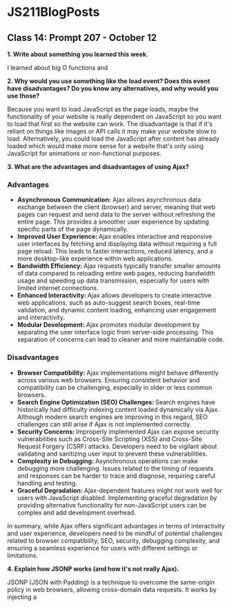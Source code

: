 # JS211BlogPosts
<h2>Class 14: Prompt 207 - October 12</h2>
<b>1. Write about something you learned this week.</b>
<p>I learned about big O functions and </p>
<b>2. Why would you use something like the load event? Does this event have disadvantages? Do you know any alternatives, and why would you use those?</b>
<p>Because you want to load JavaScript as the page loads, maybe the functionality of your website is really dependent on JavaScript so you want to load that first so the website can work. The disadvantage is that if it's reliant on things like images or API calls it may make your website slow to load. Alternatively, you could load the JavaScript after content has already loaded which would make more sense for a website that's only using JavaScript for animations or non-functional purposes.</p>
<b>3. What are the advantages and disadvantages of using Ajax?</b>
<p>
  <h3>Advantages</h3>
  <ul>
    <li><b>Asynchronous Communication:</b> Ajax allows asynchronous data exchange between the client (browser) and server, meaning that web pages can request and send data to the server without refreshing the entire page. This provides a smoother user experience by updating specific parts of the page dynamically.
</li>
    <li><b>Improved User Experience: </b>Ajax enables interactive and responsive user interfaces by fetching and displaying data without requiring a full page reload. This leads to faster interactions, reduced latency, and a more desktop-like experience within web applications.</li>
    <li><b>Bandwidth Efficiency: </b>Ajax requests typically transfer smaller amounts of data compared to reloading entire web pages, reducing bandwidth usage and speeding up data transmission, especially for users with limited internet connections.</li>
    <li><b>Enhanced Interactivity: </b>Ajax allows developers to create interactive web applications, such as auto-suggest search boxes, real-time validation, and dynamic content loading, enhancing user engagement and interactivity.
</li>
    <li><b>Modular Development: </b>Ajax promotes modular development by separating the user interface logic from server-side processing. This separation of concerns can lead to cleaner and more maintainable code.</li>
  </ul>
<h3>Disadvantages</h3>
<ul>
    <li><b>Browser Compatibility: </b>Ajax implementations might behave differently across various web browsers. Ensuring consistent behavior and compatibility can be challenging, especially in older or less common browsers.</li>
    <li><b>Search Engine Optimization (SEO) Challenges: </b>Search engines have historically had difficulty indexing content loaded dynamically via Ajax. Although modern search engines are improving in this regard, SEO challenges can still arise if Ajax is not implemented correctly.
</li>
    <li><b>Security Concerns: </b>Improperly implemented Ajax can expose security vulnerabilities such as Cross-Site Scripting (XSS) and Cross-Site Request Forgery (CSRF) attacks. Developers need to be vigilant about validating and sanitizing user input to prevent these vulnerabilities.
</li>
    <li><b>Complexity in Debugging: </b>Asynchronous operations can make debugging more challenging. Issues related to the timing of requests and responses can be harder to trace and diagnose, requiring careful handling and testing.
</li>
    <li><b>Graceful Degradation: </b>Ajax-dependent features might not work well for users with JavaScript disabled. Implementing graceful degradation by providing alternative functionality for non-JavaScript users can be complex and add development overhead.
</li>
</ul>
In summary, while Ajax offers significant advantages in terms of interactivity and user experience, developers need to be mindful of potential challenges related to browser compatibility, SEO, security, debugging complexity, and ensuring a seamless experience for users with different settings or limitations.</p>
</p>
<b>4. Explain how JSONP works (and how it's not really Ajax).</b>
<p>JSONP (JSON with Padding) is a technique to overcome the same-origin policy in web browsers, allowing cross-domain data requests. It works by injecting a <code><script></code> tag into the DOM, referencing a remote server's endpoint that wraps the data in a JavaScript function call. This function then processes the data, enabling communication between different domains. While JSONP utilizes script tags like traditional JavaScript includes, it's not truly Ajax because it doesn't use XMLHttpRequest and doesn't provide the same level of error handling and status codes.
</p>
<b>5. Explain Ajax in as much detail as possible.</b>
<p>Ajax (Asynchronous JavaScript and XML) is a web development technique that allows web pages to request and send data to a server asynchronously, without requiring a full page reload. It operates in the background, enabling seamless interaction between the user and the web application. Ajax combines several technologies, including JavaScript, XML (or JSON), HTML, and CSS, to dynamically update parts of a web page. By making asynchronous requests to the server, Ajax enhances user experience by enabling real-time data retrieval, interactive form submissions, and dynamic content loading, leading to more responsive and interactive web applications. This technique is fundamental for creating modern, dynamic, and user-friendly web interfaces.</p>
<b>6. What does it mean when we talk about time complexity of an algorithm?</b>
<p>Time complexity of an algorithm refers to the measure of the amount of time an algorithm takes to complete as a function of the size of the input. It provides an estimate of the algorithm's efficiency and performance by quantifying the maximum number of basic operations (such as comparisons or assignments) the algorithm will execute, relative to the input size. Time complexity is expressed using Big O notation (e.g., O(n), O(n^2)), representing the upper bound of the algorithm's running time concerning the input size. A lower time complexity indicates a more efficient algorithm, capable of handling larger inputs without a significant increase in execution time. It helps in comparing and choosing algorithms based on their efficiency for specific problem-solving tasks.</p>
<b>7. What are the three laws of algorithm recursion?</b>
<p>I think I answered this last class.</p>
<h2>Class 12: Prompt 206 - October 5</h2>
<b>1. Tell us about something you learned this week.</b>
<p>I learned about bubble sorting vs binary sorting, which was very informative because I kind of understood bubble sort but did not understand why it was slow and ineffective. Then seeing the animation of how it works it becamse clear that using bubble sort is like watching paint dry. Then we did binary sorting, which is the opposite of bubble sorting in that conceptually it sounds a lot slower, but in practice is much faster (for a computer at least, for a human this would be so much longer than randomly flipping through something). </p>
<b>2. What are the pros and cons of immutability?</b>
<p>
  <h3>Pros</h3>
  <ul>
    <li><b>Predictable:</b> They're predictable because they don't change after they're created so you always know how they're going to work</li>
    <li><b>Debuggable:</b> Because of the point above, this makes them easier to debug</li>
  </ul>
  <h3>Cons</h3>
  <p>
    <ul>
    <li><b>Learning Curve:</b> For developers transitioning from mutable to immutable programming paradigms, there might be a learning curve. </li>
    <li><b>Memory Usage:</b> If you use too many immutable objects, you have to keep creating a bunch more to accomplish what you want, that uses up more memory.</li>
  </ul>
 </p>
<b>3. How can you achieve immutability in your own code?</b>
<p> You can use a <code>const</code> variable when you want to create an immutable variable. However, as a whole, JavaScript doesn't have immutable maps and lists so you would need to use a third-party script like immutable.js. However, immutable.js was written by developers at Facebook, the company that crashed for an entire day because someone got their border gateway protocol wrong, so maybe don't trust it too much.</p>
<b>4. What are Divide and Conquer algorithms? Describe how they work. Can you give any common examples of the types of problems where this approach might be used?</b>
<p>Divide and conquer algorithms break larger problems into smaller subproblems. They keep breaking down the related subproblems until they become simple enough to be solved directly. Merge Sort is an example of a Divide and Conquer algorithm. 
  <ul>
  <li><b>Divide:</b> Split the unsorted list into sublists of related elements</li>
  <li><b>Conquer:</b> Sort the sublists.</li>
  <li><b>Combine:</b> Merge the sorted sublists to produce a new sorted list.</li>
  </ul>
</p>
<b>5. How do insertion sort, heap sort, quick sort, and merge sort work?</b>
<p>
  <ul>
    <li><b>Insertion Sort:</b> Builds an already sorted array one element at a time.</li>
    <li><b>Heap Sort:</b> Builds a binary tree where the parent nodes are greater than or equal to their children then takes the larges element and puts it at the end of the array. </li>
    <li><b>Quick Sort:</b> Takes an element and puts it into two sublists (sub arrays), 1. elements less than the original and 2. elements greater than the original. It then sorts the sublists.</li>
    <li><b>Merge Sort:</b> Takes an unsorted array and creates subarrays with a single element then keeps merging the subarray elements until only one sorted array is left.</li>
  </ul>
</p>
<b>6. What are the key advantages of insertion sort, quick sort, heap sort and merge sort? Discuss best, average, and worst case time and memory complexity.</b>
<p>Insertion Sort is fastest for small datasets and already mostly sorted data. Quick Sort is the fastest general-purpose sorting algorithm in practice. Heap Sort is good for large datasets. Merge Sort is consistent but average, making it suitable for any other scenarios.</p>
<b>7. Explain the difference between mutable and immutable objects.</b>
<p>Mutable means that the objects can change, or be affected later in the code. Immutable objects are the opposite.</p>
<b>8. What are the three laws of algorithm recursion? Describe them in your own words and what they mean to you.</b>
<p>
  <ol>
    <li><b>Base Case Law:</b>Each recursive algorithm must have a base case, the emergency exit of a recursive function. It's a condition where the function stops making recursive calls and does something specifi.</li>
    <li><b>Law of Progress:</b>Each recursive call must be one step closer to reaching the base case. If each recursive call doesn’t get closer to a solution, the function might never reach the base case, violating the first law.</li>
    <li><b>Law of Design:</b>Each recursive algorithm must be able to solve a smaller subproblem of the original.</li>
  </ol>
</p>

<h2>Class 10: Prompt 205 - September 28</h2>
<b>1. Describe one thing you're learning in class today. Why do you think it will be important in your future web development journey?</b>
<p>I leanred how to build my own unit tests. Building tests is important, because if you're working for a company with proprietary information, you don't want to just plug it in to codepen.io for the world to see just to be able to test your work.</p>
<b>2. Can you offer a use case for the new arrow <code>=> </code>function syntax?</b>
<p>When storing a function in a <code>const</code> variable, so <code> const exampleFunction = (parameter) => {} </code></p>
<b>3. How does this new syntax differ from the older function signature, <code>function nameFunc(){}</code>, both in style and functionality?</b>
<p>The arrow code is written as <br>
<code>const nameFunc = () => { // function body };</code> <br>
while the older function is written as <br>
  <code>function nameFunc() {// function body} </code> <br>
The arrow syntax is more advantageous because it's more concise (can be written all on one line), <br>
<code>// Arrow function
const add = (a, b) => a + b;

// Traditional function
function add(a, b) {
  return a + b;
}
</code> and also it inherit's the `this` binding, unlike the older syntax where you have to define the function along with `this` for the binding to work. 
</p>
<b>4. Explain the differences on the usage of foo between <code>function foo() {}</code> and <code>const foo = function() {}</code></b>
<p> The first one is creating a function called <code>foo</code> and the second is creating a variable called <code>foo</code> that will contain a function.</p>
<b>5. What advantage is there for using the arrow syntax for a method in a constructor?</b>
<p>With arrow functions, you can define methods inside the constructor itself, and you can still use the `this` binding with them. </p>
<b>6.Can you give an example for destructuring an object or an array?</b>
<p><code>const person = {
  name: "Alice",
  age: 30,
  city: "New York"
};

// Destructuring the object
const { name, age, city } = person;</code></p>
<b>7.Explain Closure in your own words. How do you think you can use it? Don't forget to read more blogs and videos about this subject.</b>
<p>To first understand Closure it's important to understand "lexical scope". Lexical scope basically means the scope of a variable is determined by its position within the source code. Like a variable defined within a function will not operate the same way as a variable defined outside of a function. A closure is a mix of a function and the lexical scope within which that function was declared. It's basically when you declare the function one last time.</p>

<h2>Class 8: Prompt 204 - September 21</h2>
<b>1. Describe one thing you're learning in class today.</b><p></p>
<p>I learned that MasterMind is basically Wordle without words.</p>
<b>2. Can you describe the main difference between a forEach loop and a .map() loop and why you would pick one versus the other?</b>
<p>If you need to create a new array based on the original one, use .map(). If need to go through the array and perform some action without generating a new one, use forEach. So it depends on whether you need to transform data or just perform operations on it.</p>
<b>3. Describe event bubbling.</b>
<p>Event bubbling is a concept in JavaScript and DOMG that describes the order in which events are populated or "bubbled" up through the DOM hierarchy when an event occurs on a specific element. </p>
<b>4. What is the definition of a higher-order function?</b>
<p>Functions that take another function as one of their parameters.</p>
<b>5. ES6 Template Literals offer a lot of flexibility in generating strings. Can you give an example?</b>
<p>Yes, if you're trying to create a marketing email template and you have different variable information you want to include like the name of the person, their job title, etc. Instead of having to create one long <code>console.log</code> prompt with a series of commas and variables, you can write out the email and then just change the variales by adding <code>${}</code> around them.</p>
<b>6. What is an associative array in JavaScript?</b>
<p>Objects that have keys that reference each of the various values stored in the object. The keys and values together are called key-value pairs.</p>
<b>7. Why should you never use new Array in JavaScript?</b>
<p>When you create an array with new Array() and specify a length, you get a sparse array. A sparse array is one in which some indices have no assigned value.</p>
<h2>Class 6: Prompt 203 - September 14</h2>
<b>1. Describe one thing you're learning in class today.</b>
<p>I have a really strong understanding of for loops now. Before I was memorizing the structure but not really understanding how they worked, but doing a prime number example helped me better understand how to think through problems and also exactly how for loops work.</p>
<b>2. What's the difference between: <code>function Person(){}</code>, <code>var person = Person(),</code>, and <code>var person = new Person()</code>?</b>
<p>The first one is a function named "Person", the second one is a variable called "person" storing the function Person in it. The third one is altering the valueable person by adding a new blank property to the function Person.</p>
<b>3. What's the difference between an "attribute" and a "property"?</b>
<p>Attributes are the information pieces specific to the properties in an element in the DOM, and the properties are the applicable generic qualities. Basically, if you have an element that's <code>input type ="text"</code> then the property is <code>type</code> and the attribute is <code>"text"</code></p>
<b>4. What language constructions do you use for iterating over object properties and array items?</b>
<p>
  For Arrays: 
<code>.slice()
.splice()
.toString()
.concat()
.includes()
.pop()
.push()
.join()
.length
.indexOf()
.shift()
.unshift()
.every()
.flat()
.find()
.reverse()
.forEach()
.map() 
</code>
</p>
<b>5. What is the event loop?</b>
<p>An event loop is something that pulls stuff out of the queue and places it onto the function execution stack whenever the function stack becomes empty.</p>
<b>6. What is the difference between call stack and task queue?</b>
<p> CallStack is a data structure which keeps track of function calls. Whenever we call a function, we are pushing it to the stack. Task queue is a different type of callback, it is dedicated to handling web API callbacks.</p>
<b>7. What are the differences between ES6 classes and ES5 function constructors?</b>
<p>ES6 class constructors creates objects by adding function to their prototypes. ES5 functions create objects and also an inheritance property.</p>

<h2>Class 4: Prompt 202 - September 7</h2>
<b>1. What's something that's been confusing? How would you explain it to someone else?</b>
<p>For loops have been confusing, specifically writing them. I've understood the logic better now, but I don't think there is much to explain for writing them other than to just write it once, and get used to writing or copying and pasting it and then switching out variables based on what you are trying to accomplish. </p>
<b>2. What is "use strict";? What are the advantages and disadvantages to using it?</b>
<p><code>"use strict";</code> is a direction in JavaScript that enables "strict mode" in a script or function. It helps developers write error-free JavaScript code by catching common coding mistakes and preventing the use of problematic features.<code>"use strict";</code> is used for updating existing code to improve quality and catch potential bugs. Strict mode might not be supported in older browsers or environments and can also make it more difficult to write code if you're not used to writing code to adher to stricter rules.</p>
<b>3. Explain function hoisting in JavaScript.</b>
<p>Function hoisting is when a function is referenced before it's actually defined. This works because the function definition is "hoisted" to the top of the current code, so it works as though it was defined before being referenced.
Example: </p>
<code>sayHello(); //function is referenced here, but hasn't been defined yet

  function sayHello() {
  console.log("Hello, world!");} //now the function has been defined
</code>
<br>
<b>4. Explain the importance of standards and standards bodies like ECMA.</b>
<p>The ECMA (European Computer Manufacturers Association) is one of the organizations responsible for creating and maintaining standards in JavaScript and other programming languages. They are the ones deciding on what will become deprecated, what new built-in functions should be added, and also they try to mitigate backwards compatibility. </p>
<b>5. What actions have you personally taken on recent projects to increase maintainability of your code?</b>
<p>One big thing for me is making sure my code is readable, I minimize accurately labeled functions that have been defined so that there is less code to look at when I go back to a project. This helps with the readability of it, and then I can also expand the functions to get a better understanding of how they operate. Giving the functions longer titles that describe what they do also makes it easier to understand the calls between functions. I try and comments that make sense to me, but I also delete out older comments that don't make senseo r that tend to crowd up the code. For me having less code to look at (even if it's commented out) makes it easier to understand and maintain the code. I also try and be consistent when writing functions, using the <code>const function = () => {} </code> method instead of the direct reference like <code>function thisFunction () {} </code> method. The consistency makese it easier to maintain.</p>
<b>6. Why is it, in general, a good idea to leave the global scope of a website as-is and never touch it?</b>
<p>The global scope is shared by all scripts, documents, and libraries on a website. When you start using global variables or functions, you increase the risk of naming conflicts or unintended interactions between different parts of your code. Like defining a function in the global scope that ends up interfering with a different function you write for a single web page later. By not using the global scope, you reduce the chances of these conflicts.</p>
<h2>Class 2: Prompt 201 - August 31</h2>
<b>1. Describe one thing you're learning in class today.</b>
<p>I learned how the <code>!</code> (not) operator worked, which took some time but ultimately I got there. Also, I learned that JavaScript will actually accept a string even if there's an expected number value. In today's example, it was checking whether <code>num1 > 0</code> was <code>true</code> or <code>false</code>  Me and the rest of my classmates thought that if <code>num1 = "7"</code> (a string) and not <code>num1 = 7</code> (a number) that the function would mark it as false. However, it accepted it even though it was a string value.</p>
<b>2. What is the difference between <code>==</code> and <code>===</code> ?</b>
<p> <code>==</code> will accept two different data types, like a string and a number, as long as they contain the same value, like <code>"7"</code> and <code>7</code>. <code>===</code> is more precise, in that it will only accept two matching values and data types. </p>
<b>3. What is the value of <code>foo</code> in <code>var foo = 10 + '20'?</code></b>
<p>The value is <code>1020</code>, because <code>10</code> is a number and <code>'20'</code> is a string but you're using the <code>+</code> operator, JavaScript concatenates the two different data types. However, were this a function testing whether <code>'20'</code>  was greater than <code>10</code>, despite knowing <code>'20'</code> is a string, JavaScript would still evaluate it like a number and mark the function as "true". </p>
<b>4. Describe what a terminal application is.</b>
<p>A terminal application is a desktop app or extension (if you're using VS code) that lets you access the Shell. The Shell is a non GUI environment where you can write or access command lines, and you can think of it as the super techy looking interface you see in any movie or TV show about coders or hackers. The command line is the actual "code" that you write in the shell. Anything from <code>git add . </code>(add all files to the queue) to <code>cd</code> (change directory, meaning change folders) to <code>node main.js</code> (run the node.js program "main"). Examples of various terminal applications are Bash, PowerShell, or if you're on a Mac, just "Terminal". </p>
<b>5. What is the ternary operator?</b>
<p>Ternary operators are conditionals expressed as <code>?</code> and <code>:</code> that can be a more concise replacement for <code>if</code> <code>else</code>conditions (because they can be read easily as one line instead of 2). The <code>?</code> is followed by the value if the condition is  <code>true</code> , and the <code>:</code> is followed by the condition if  <code>false</code>.  One huge advantage is that while <code>const</code> variables can't be changed after declared, you could use a ternary operator within a <code>const</code> variable to apply different values to that variable depending on conditions. You can also use the ternary operators more traditionally as part of a function. 
<br>
Example as a <code>const</code> variable: <code>const legalAgeCategory = (age >= 18) ? "Adult" : "Minor";</code>
<br>
Example as a function: <code>const legalAgeCategory = (age) => {return age >=18 ? "Adult" : "Minor"}</code>
</p>
<b>6. What are some ways to ensure that your website design or web application is accessible and user-friendly?</b>
<p>Adding alt text to <code>img</code> elements can help ensure it's accessible. Also heavily limiting or completely excluding iFrames is very helpful and more user-friendly.</p>
<b>7. What are your favorite features of HTML5, and how have you implemented them in your front-end development projects?</b>
<p>Simple things such as semantic elements like <code>nav</code> have been instrumental for making even basic websites (you need a navigation bar!) and I've taken much advantage of the improved form structures like <code>required</code> as an attribute and the automatically formatted <code> &#60;input type=""&#62;</code> has been extremely helpful for email and date fields. </p>
<b>8. How do you structure your CSS and JavaScript to make it easier for other developers to work with?</b>
<p>Writing comments is exceedingly important, but also naming your variables in JavaScript in descriptive and accurate ways can help others understand. Also avoiding using ternary operators unless the purpose of the function or variable is very obvious, as it can make it harder to read and understand what's going on. </p>
<b>9. What's your process for addressing browser-specific rendering problems? Do you find that a certain browser is more challenging to work with than others?</b>
<p>The first step is to test the website or application on different browsers (Edge, Chrome, Safari, etc.) and then adjust as needed. Using standard HTML5 structure and W3 best practices can help ensure that for the most part there aren't huge rendering issues. I haven't worked with enough browsers to have a strong opinion, but the work <a href="https://www.vox.com/2018/5/3/17309078/digital-art-diana-a-smith-francine-coded-browser-art">CSS Francine</a> would imply that an old version of Opera or Internet Explorer 7 would drastically change the way CSS is rendered.</p>
